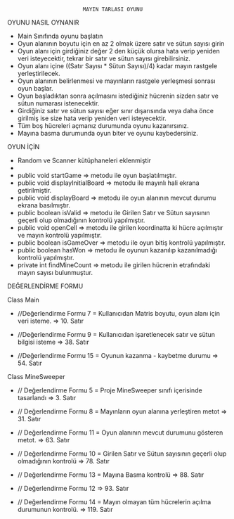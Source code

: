                             MAYIN TARLASI OYUNU
OYUNU NASIL OYNANIR
- Main Sınıfında oyunu başlatın
- Oyun alanının boyutu için en az 2 olmak üzere satır ve sütun sayısı girin
- Oyun alanı için girdiğiniz değer 2 den küçük olursa hata verip yeniden veri isteyecektir, tekrar bir satır ve sütun sayısı girebilirsiniz.
- Oyun alanı içine ((Satır Sayısı * Sütun Sayısı)/4) kadar mayın rastgele yerleştirilecek.
- Oyun alanının belirlenmesi ve mayınların rastgele yerleşmesi sonrası oyun başlar.
- Oyun başladıktan sonra açılmasını istediğiniz hücrenin sizden satır ve sütun numarası istenecektir.
- Girdiğiniz satır ve sütun sayısı eğer sınır dışarısında veya daha önce girilmiş ise size hata verip yeniden veri isteyecektir.
- Tüm boş hücreleri açmanız durumunda oyunu kazanırsınız.
- Mayına basma durumunda oyun biter ve oyunu kaybedersiniz.

OYUN İÇİN

- Random ve Scanner kütüphaneleri eklenmiştir
- 
- public void startGame => metodu ile oyun başlatılmıştır.
- public void displayInitialBoard => metodu ile mayınlı hali ekrana getirilmiştir.
- public void displayBoard => metodu ile oyun alanının mevcut durumu ekrana basılmıştır.
- public boolean isValid => metodu ile Girilen Satır ve Sütun sayısının geçerli olup olmadığının kontrolü yapılmıştır.
- public void openCell => metodu ile girilen koordinatta ki hücre açılmıştır ve mayın kontrolü yapılmıştır.
- public boolean isGameOver => metodu ile oyun bitiş kontrolü yapılmıştır.
- public boolean hasWon => metodu ile oyunun kazanılıp kazanılmadığı kontrolü yapılmıştır.
- private int findMineCount => metodu ile girilen hücrenin etrafındaki mayın sayısı bulunmuştur.


DEĞERLENDİRME FORMU

Class Main

- //Değerlendirme Formu 7 = Kullanıcıdan Matris boyutu, oyun alanı için veri isteme. => 10. Satır

- //Değerlendirme Formu 9 = Kullanıcıdan işaretlenecek satır ve sütun bilgisi isteme => 38. Satır

- //Değerlendirme Formu 15 = Oyunun kazanma - kaybetme durumu => 54. Satır

Class MineSweeper

- // Değerlendirme Formu 5 = Proje MineSweeper sınıfı içerisinde tasarlandı => 3. Satır

- // Değerlendirme Formu 8 = Mayınların oyun alanına yerleştiren metot => 31. Satır

- // Değerlendirme Formu 11 = Oyun alanının mevcut durumunu gösteren metot. => 63. Satır

- //  Değerlendirme Formu 10 = Girilen Satır ve Sütun sayısının geçerli olup olmadığının kontrolü => 78. Satır

- // Değerlendirme Formu 13 = Mayına Basma kontrolü => 88. Satır

- // Değerlendirme Formu 12 => 93. Satır

- // Değerlendirme Formu 14 = Mayın olmayan tüm hücrelerin açılma durumunun kontrolü. => 119. Satır
